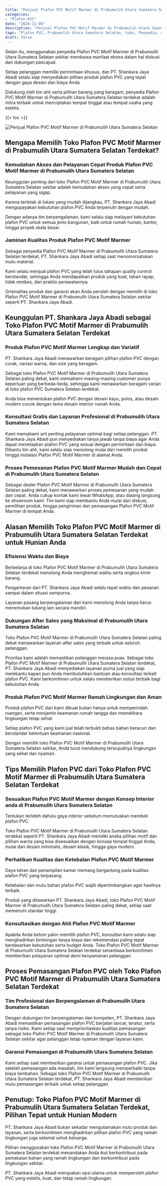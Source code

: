 ```yaml
---
title: "Penjual Plafon PVC Motif Marmer di Prabumulih Utara Sumatera Selatan"
categories: 
- "Plafon-PVC"
date: "2024-11-08"
description: "Penjual Plafon PVC Motif Marmer di Prabumulih Utara Sumatera Selatan bagi tempat tinggal, kantor, dan gerai. Produk unggulan, variasi motif, pilihan warna modern, beserta jasa pemasangan ditangani oleh tim profesional dan kepastian resmi!|Layanan distribusi Plafon PVC Motif Marmer di Prabumulih Utara Sumatera Selatan untuk kebutuhan rumah, perkantoran, maupun ritel, dengan plafon terbaik dan pemasangan oleh tim profesional dan jaminan resmi.|Pilihan Plafon PVC Motif Marmer di Prabumulih Utara Sumatera Selatan yang terpercaya bagi tempat tinggal, perkantoran, dan ritel, bersama plafon terbaik dan penempatan oleh tim berpengalaman dan jaminan resmi.|Penyediaan Plafon PVC Motif Marmer di Prabumulih Utara Sumatera Selatan bagi hunian, kantor, dan ritel, beserta produk terbaik dan penempatan ditangani oleh tim profesional, lengkap dengan jaminan resmi.}"
tags: "Plafon PVC, Prabumulih Utara Sumatera Selatan, toko, Penyedia, distributor"
draft: false
---
```


Selain itu, menggunakan penyedia Plafon PVC Motif Marmer di Prabumulih Utara Sumatera Selatan sekitar membawa manfaat ekstra dalam hal diskusi dan dukungan pascajual.

Setiap pelanggan memiliki permintaan khusus, dan PT. Shankara Jaya Abadi selalu siap menyediakan pilihan produk plafon PVC yang tepat dengan gaya desain dan biaya Anda.

Didukung oleh tim ahli serta pilihan barang yang beragam, penyedia Plafon PVC Motif Marmer di Prabumulih Utara Sumatera Selatan terdekat adalah mitra terbaik untuk menciptakan tempat tinggal atau tempat usaha yang estetis.

{{< toc >}}

![Penjual Plafon PVC Motif Marmer di Prabumulih Utara Sumatera Selatan](/images/Plafon-PVC/Penjual-Plafon-PVC-Motif-Marmer-di-Prabumulih-Utara-Sumatera-Selatan.png)


## Mengapa Memilih Toko Plafon PVC Motif Marmer di Prabumulih Utara Sumatera Selatan Terdekat?

### Kemudahan Akses dan Pelayanan Cepat Produk Plafon PVC Motif Marmer di Prabumulih Utara Sumatera Selatan

Keunggulan penting dari toko Plafon PVC Motif Marmer di Prabumulih Utara Sumatera Selatan sekitar adalah kemudahan akses yang cepat serta pelayanan yang sigap.

Karena terletak di lokasi yang mudah dijangkau, PT. Shankara Jaya Abadi mengupayakan kebutuhan plafon PVC Anda terpenuhi dengan mudah.

Dengan adanya tim berpengalaman, kami selalu siap melayani kebutuhan plafon PVC untuk semua jenis bangunan, baik untuk rumah hunian, kantor, hingga proyek skala besar.

### Jaminan Kualitas Produk Plafon PVC Motif Marmer

Sebagai penyedia Plafon PVC Motif Marmer di Prabumulih Utara Sumatera Selatan terdekat, PT. Shankara Jaya Abadi setiap saat menomorsatukan mutu material.

Kami selalu menjual plafon PVC yang telah lulus tahapan quality control berstandar, sehingga Anda mendapatkan produk yang kuat, tahan rayap, tidak rembes, dan praktis perawatannya.

Orisinalitas produk dan garansi akan Anda peroleh dengan memilih di toko Plafon PVC Motif Marmer di Prabumulih Utara Sumatera Selatan sekitar seperti PT. Shankara Jaya Abadi.

## Keunggulan PT. Shankara Jaya Abadi sebagai Toko Plafon PVC Motif Marmer di Prabumulih Utara Sumatera Selatan Terdekat

### Produk Plafon PVC Motif Marmer Lengkap dan Variatif

PT. Shankara Jaya Abadi menawarkan beragam pilihan plafon PVC dengan corak, variasi warna, dan size yang beragam.

Sebagai toko Plafon PVC Motif Marmer di Prabumulih Utara Sumatera Selatan paling dekat, kami memahami masing-masing customer punya keperluan yang berbeda-beda, sehingga kami menawarkan beragam varian di toko plafon PVC Sumatera Selatan terdekat.

Anda bisa menentukan plafon PVC dengan desain kayu, polos, atau desain modern cocok dengan tema desain interior rumah Anda.

### Konsultasi Gratis dan Layanan Profesional di Prabumulih Utara Sumatera Selatan

Kami memahami arti penting pelayanan optimal bagi setiap pelanggan. PT. Shankara Jaya Abadi pun menyediakan tanya jawab tanpa biaya agar Anda dapat menetapkan plafon PVC yang sesuai dengan permintaan dan biaya. Dibantu tim ahli, kami selalu siap menolong mulai dari memilih produk hingga instalasi Plafon PVC Motif Marmer di alamat Anda.

### Proses Pemesanan Plafon PVC Motif Marmer Mudah dan Cepat di Prabumulih Utara Sumatera Selatan

Sebagai dealer Plafon PVC Motif Marmer di Prabumulih Utara Sumatera Selatan paling dekat, kami menawarkan proses pemesanan yang mudah dan cepat. Anda cukup kontak kami lewat WhatsApp, atau datang langsung ke showroom kami. Tim kami siap membantu Anda mulai dari diskusi, pemilihan produk, hingga pengiriman dan pemasangan Plafon PVC Motif Marmer di tempat Anda.

## Alasan Memilih Toko Plafon PVC Motif Marmer di Prabumulih Utara Sumatera Selatan Terdekat untuk Hunian Anda

### Efisiensi Waktu dan Biaya

Berbelanja di toko Plafon PVC Motif Marmer di Prabumulih Utara Sumatera Selatan terdekat menolong Anda menghemat waktu serta ongkos kirim barang.

Pengantaran dari PT. Shankara Jaya Abadi selalu tepat waktu dan pesanan sampai dalam situasi sempurna.

Layanan pasang berpengalaman dari kami menolong Anda tanpa harus menemukan tukang lain secara mandiri.

### Dukungan After Sales yang Maksimal di Prabumulih Utara Sumatera Selatan

Toko Plafon PVC Motif Marmer di Prabumulih Utara Sumatera Selatan paling dekat menawarkan layanan after sales yang terbaik untuk seluruh pelanggan.

Prioritas kami adalah memastikan pelanggan merasa puas. Sebagai toko Plafon PVC Motif Marmer di Prabumulih Utara Sumatera Selatan terdekat, PT. Shankara Jaya Abadi menyediakan layanan purna jual yang siap membantu kapan pun Anda membutuhkan bantuan atau konsultasi terkait plafon PVC. Kami berkomitmen untuk selalu memberikan solusi terbaik bagi kebutuhan Anda.

### Produk Plafon PVC Motif Marmer Ramah Lingkungan dan Aman

Produk plafon PVC dari kami dibuat bukan hanya untuk memperindah ruangan, serta menjamin keamanan rumah tangga dan memelihara lingkungan tetap sehat.

Setiap plafon PVC yang kami jual telah terbukti bebas bahan beracun dan berstandar ketentuan keamanan nasional.

Dengan memilih toko Plafon PVC Motif Marmer di Prabumulih Utara Sumatera Selatan sekitar, Anda turut mendukung terwujudnya lingkungan yang sehat dan nyaman.

## Tips Memilih Plafon PVC dari Toko Plafon PVC Motif Marmer di Prabumulih Utara Sumatera Selatan Terdekat

### Sesuaikan Plafon PVC Motif Marmer dengan Konsep Interior anda di Prabumulih Utara Sumatera Selatan

Tentukan terlebih dahulu gaya interior sebelum memutuskan membeli plafon PVC.

Toko Plafon PVC Motif Marmer di Prabumulih Utara Sumatera Selatan terdekat seperti PT. Shankara Jaya Abadi memiliki aneka pilihan motif dan pilihan warna yang bisa disesuaikan dengan konsep tempat tinggal Anda, mulai dari desain minimalis, desain klasik, hingga gaya modern.

### Perhatikan Kualitas dan Ketebalan Plafon PVC Motif Marmer

Daya tahan dan penampilan kamar memang bergantung pada kualitas plafon PVC yang terpasang.

Ketebalan dan mutu bahan plafon PVC wajib dipertimbangkan agar hasilnya terbaik.

Produk yang ditawarkan PT. Shankara Jaya Abadi, toko Plafon PVC Motif Marmer di Prabumulih Utara Sumatera Selatan paling dekat, setiap saat memenuhi standar tinggi.

### Konsultasikan dengan Ahli Plafon PVC Motif Marmer

Apabila Anda belum yakin memilih plafon PVC, konsultan kami selalu siap menghadirkan bimbingan tanpa biaya dan rekomendasi paling tepat berdasarkan kebutuhan serta budget Anda. Toko Plafon PVC Motif Marmer di Prabumulih Utara Sumatera Selatan terdekat senantiasa berkomitmen memberikan pelayanan optimal demi kenyamanan pelanggan.

## Proses Pemasangan Plafon PVC oleh Toko Plafon PVC Motif Marmer di Prabumulih Utara Sumatera Selatan Terdekat

### Tim Profesional dan Berpengalaman di Prabumulih Utara Sumatera Selatan

Dengan dukungan tim berpengalaman dan kompeten, PT. Shankara Jaya Abadi memastikan pemasangan plafon PVC berjalan lancar, teratur, serta tanpa risiko. Kami setiap saat memprioritaskan kualitas pemasangan sebagai toko Plafon PVC Motif Marmer di Prabumulih Utara Sumatera Selatan sekitar agar pelanggan tetap nyaman dengan layanan kami.

### Garansi Pemasangan di Prabumulih Utara Sumatera Selatan

Kami setiap saat memberikan garansi untuk pemasangan plafon PVC. Jika setelah pemasangan ada masalah, tim kami langsung memperbaiki tanpa biaya tambahan. Sebagai toko Plafon PVC Motif Marmer di Prabumulih Utara Sumatera Selatan terdekat, PT. Shankara Jaya Abadi memberikan mutu pemasangan terbaik untuk setiap pelanggan.

## Penutup: Toko Plafon PVC Motif Marmer di Prabumulih Utara Sumatera Selatan Terdekat, Pilihan Tepat untuk Hunian Modern

PT. Shankara Jaya Abadi bukan sekadar mengutamakan mutu produk dan layanan, serta berkomitmen menghadirkan pilihan plafon PVC yang ramah lingkungan juga selamat untuk keluarga.

Pilihan menggunakan toko Plafon PVC Motif Marmer di Prabumulih Utara Sumatera Selatan terdekat menandakan Anda ikut berkontribusi pada pemakaian bahan yang ramah lingkungan dan berkontribusi pada lingkungan sekitar.

PT. Shankara Jaya Abadi merupakan opsi utama untuk memperoleh plafon PVC yang estetis, kuat, dan tetap ramah lingkungan.